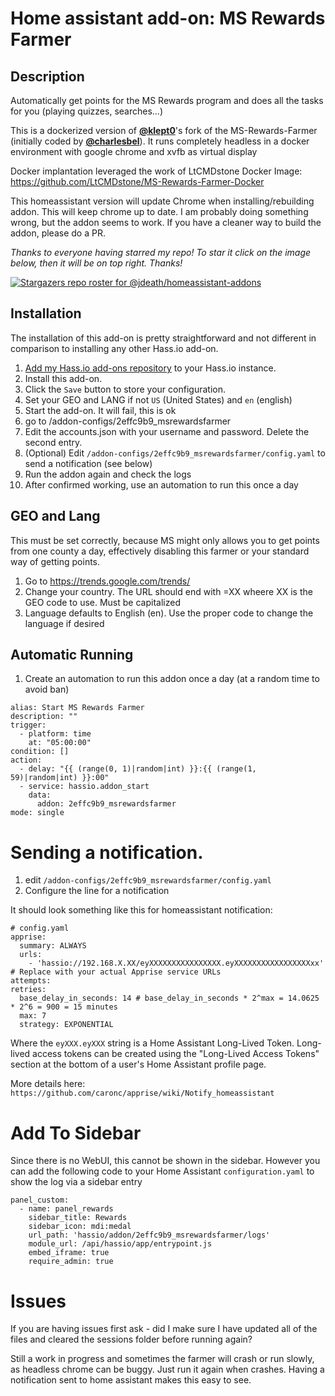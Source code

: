 # Home assistant add-on: MS Rewards Farmer

## Description
Automatically get points for the MS Rewards program and does all the tasks for you (playing quizzes, searches...)

This is a dockerized version of [**@klept0**](https://github.com/klept0)'s fork of the MS-Rewards-Farmer (initially coded by [**@charlesbel**](https://github.com/charlesbel)). It runs completely headless in a docker environment with google chrome and xvfb as virtual display

Docker implantation leveraged the work of LtCMDstone Docker Image: https://github.com/LtCMDstone/MS-Rewards-Farmer-Docker

This homeassistant version will update Chrome when installing/rebuilding addon. This will keep chrome up to date. I am probably doing something wrong, but the addon seems to work. If you have a cleaner way to build the addon, please do a PR.

_Thanks to everyone having starred my repo! To star it click on the image below, then it will be on top right. Thanks!_

[![Stargazers repo roster for @jdeath/homeassistant-addons](https://reporoster.com/stars/jdeath/homeassistant-addons)](https://github.com/jdeath/homeassistant-addons/stargazers)


## Installation

The installation of this add-on is pretty straightforward and not different in
comparison to installing any other Hass.io add-on.

1. [Add my Hass.io add-ons repository][repository] to your Hass.io instance.
1. Install this add-on.
1. Click the `Save` button to store your configuration.
1. Set your GEO and LANG if not `US` (United States) and `en` (english)
1. Start the add-on. It will fail, this is ok
1. go to /addon-configs/2effc9b9_msrewardsfarmer
1. Edit the accounts.json with your username and password. Delete the second entry.
1. (Optional) Edit `/addon-configs/2effc9b9_msrewardsfarmer/config.yaml` to send a notification (see below)
1. Run the addon again and check the logs
1. After confirmed working, use an automation to run this once a day

## GEO and Lang
This must be set correctly, because MS might only allows you to get points from one county a day, effectively disabling this farmer or your standard way of getting points.

1. Go to https://trends.google.com/trends/
1. Change your country. The URL should end with =XX wheere XX is the GEO code to use. Must be capitalized
1. Language defaults to English (en). Use the proper code to change the language if desired

## Automatic Running
1. Create an automation to run this addon once a day (at a random time to avoid ban)

```
alias: Start MS Rewards Farmer
description: ""
trigger:
  - platform: time
    at: "05:00:00"
condition: []
action:
  - delay: "{{ (range(0, 1)|random|int) }}:{{ (range(1, 59)|random|int) }}:00"
  - service: hassio.addon_start
    data:
      addon: 2effc9b9_msrewardsfarmer
mode: single
```

# Sending a notification.
1. edit `/addon-configs/2effc9b9_msrewardsfarmer/config.yaml`
1. Configure the line for a notification

It should look something like this for homeassistant notification:
```
# config.yaml
apprise:
  summary: ALWAYS
  urls:
    - 'hassio://192.168.X.XX/eyXXXXXXXXXXXXXXXX.eyXXXXXXXXXXXXXXXXXxx'  # Replace with your actual Apprise service URLs
attempts:
retries:
  base_delay_in_seconds: 14 # base_delay_in_seconds * 2^max = 14.0625 * 2^6 = 900 = 15 minutes
  max: 7
  strategy: EXPONENTIAL
```
Where the `eyXXX.eyXXX` string is a Home Assistant Long-Lived Token. Long-lived access tokens can be created using the "Long-Lived Access Tokens" section at the bottom of a user's Home Assistant profile page.

More details here: `https://github.com/caronc/apprise/wiki/Notify_homeassistant`

# Add To Sidebar
Since there is no WebUI, this cannot be shown in the sidebar. However you can add the following code to your Home Assistant `configuration.yaml` to show the log via a sidebar entry

```
panel_custom:
  - name: panel_rewards
    sidebar_title: Rewards
    sidebar_icon: mdi:medal
    url_path: 'hassio/addon/2effc9b9_msrewardsfarmer/logs'
    module_url: /api/hassio/app/entrypoint.js
    embed_iframe: true
    require_admin: true
```

# Issues

If you are having issues first ask - did I make sure I have updated all of the files and cleared the sessions folder before running again?

Still a work in progress and sometimes the farmer will crash or run slowly, as headless chrome can be buggy. Just run it again when crashes. Having a notification sent to home assistant makes this easy to see.

[repository]: https://github.com/jdeath/homeassistant-addons
